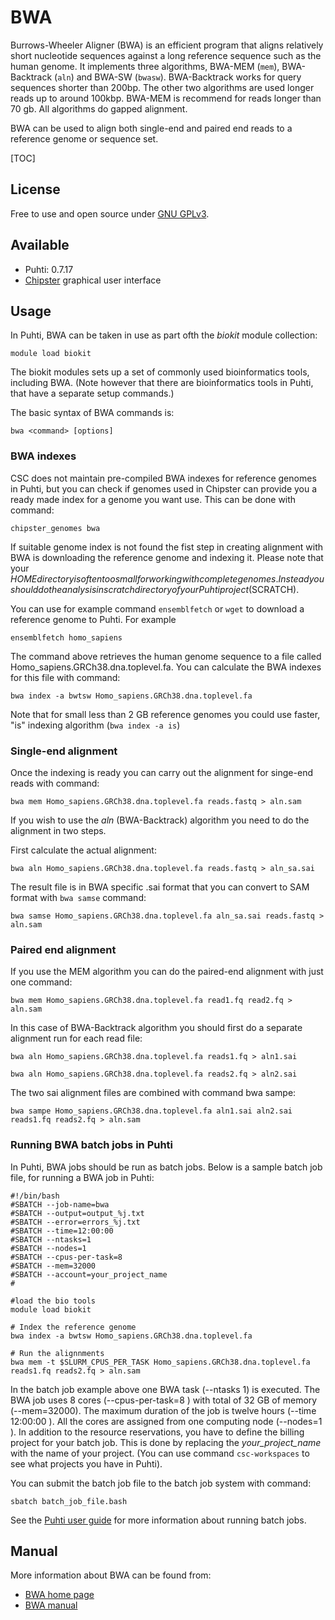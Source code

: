 # BWA

Burrows-Wheeler Aligner (BWA) is an efficient program that aligns relatively short nucleotide sequences against a long reference sequence such as the human genome. It implements three algorithms, BWA-MEM (`mem`), BWA-Backtrack (`aln`) and BWA-SW (`bwasw`). BWA-Backtrack works for query sequences shorter than 200bp. The other two algorithms are used longer reads up to around 100kbp. BWA-MEM is recommend for reads longer than 70 gb.  All algorithms do gapped alignment.

BWA can be used to align both single-end and paired end reads to a reference genome or sequence set.

[TOC]

## License

Free to use and open source under [GNU GPLv3](https://www.gnu.org/licenses/gpl-3.0.html).

## Available

-   Puhti: 0.7.17
-   [Chipster](https://chipster.csc.fi) graphical user interface


## Usage

In Puhti, BWA can be taken in use as part ofth the _biokit_ module collection:

```text
module load biokit
```

The biokit modules sets up a set of commonly used bioinformatics tools, including  BWA. (Note however that there are bioinformatics tools in Puhti, that have a separate setup commands.)

The basic syntax of BWA commands is:

```text
bwa <command> [options]
```

### BWA indexes

CSC does not maintain pre-compiled BWA indexes for reference genomes in Puhti, but you can check if genomes used in Chipster can provide you a ready made index for a genome you want use. This can be done with command:

```
chipster_genomes bwa
``` 

If suitable genome index is not found the fist step in creating alignment with BWA is downloading the reference genome and indexing it. Please note that your $HOME directory is often too small for working with complete genomes. In stead you should do the analysis in scratch directory of your Puhti project ($SCRATCH).

You can use for example command `ensemblfetch` or `wget` to download a reference genome to Puhti. For example

```text
ensemblfetch homo_sapiens
```

The command above retrieves the human genome sequence to a file called Homo_sapiens.GRCh38.dna.toplevel.fa. You can calculate the BWA indexes for this file with command:
```text
bwa index -a bwtsw Homo_sapiens.GRCh38.dna.toplevel.fa
```
Note that for small less than 2 GB reference genomes you could use faster,  "is" indexing algorithm (`bwa index -a is`)

### Single-end alignment

Once the indexing is ready you can carry out the alignment for singe-end reads with command:
```text
bwa mem Homo_sapiens.GRCh38.dna.toplevel.fa reads.fastq > aln.sam
```
If you wish to use the _aln_ (BWA-Backtrack) algorithm you need to do the alignment in two steps.

First calculate the actual alignment:
```text
bwa aln Homo_sapiens.GRCh38.dna.toplevel.fa reads.fastq > aln_sa.sai
```
The result file is in BWA specific .sai format that you can convert to SAM format with `bwa samse` command:
```text
bwa samse Homo_sapiens.GRCh38.dna.toplevel.fa aln_sa.sai reads.fastq > aln.sam
```

### Paired end alignment

If you use the MEM algorithm you can do the paired-end alignment with just one command:
```text
bwa mem Homo_sapiens.GRCh38.dna.toplevel.fa read1.fq read2.fq > aln.sam
```
In this case of BWA-Backtrack algorithm you should first do a separate alignment run for each read file:
```text
bwa aln Homo_sapiens.GRCh38.dna.toplevel.fa reads1.fq > aln1.sai

bwa aln Homo_sapiens.GRCh38.dna.toplevel.fa reads2.fq > aln2.sai
```
The two sai alignment files are combined with command bwa sampe:
```text
bwa sampe Homo_sapiens.GRCh38.dna.toplevel.fa aln1.sai aln2.sai reads1.fq reads2.fq > aln.sam
```
### Running BWA batch jobs in Puhti


In Puhti, BWA jobs should be run as batch jobs. Below is a sample batch job file, for running a BWA job in Puhti:
```text
#!/bin/bash
#SBATCH --job-name=bwa
#SBATCH --output=output_%j.txt
#SBATCH --error=errors_%j.txt
#SBATCH --time=12:00:00
#SBATCH --ntasks=1
#SBATCH --nodes=1  
#SBATCH --cpus-per-task=8
#SBATCH --mem=32000
#SBATCH --account=your_project_name
#

#load the bio tools
module load biokit

# Index the reference genome
bwa index -a bwtsw Homo_sapiens.GRCh38.dna.toplevel.fa

# Run the alignnments
bwa mem -t $SLURM_CPUS_PER_TASK Homo_sapiens.GRCh38.dna.toplevel.fa reads1.fq reads2.fq > aln.sam
```
 

In the batch job example above one BWA task (--ntasks 1) is executed. The BWA job uses 8 cores (--cpus-per-task=8 ) with total of 32 GB of memory (--mem=32000). The maximum duration of the job is twelve hours (--time 12:00:00 ). All the cores are assigned from one computing node (--nodes=1 ). In addition to the resource reservations, you have to define the billing project for your batch job. This is done by replacing
the _your_project_name_ with the name of your project. (You can use command `csc-workspaces` to see what projects you have in Puhti).

You can submit the batch job file to the batch job system with command:
```text
sbatch batch_job_file.bash
```
See the [Puhti user guide](../computing/running/getting-started.md) for more information about running batch jobs.


## Manual

More information about BWA can be found from:

*    [BWA home page](http://bio-bwa.sourceforge.net/index.shtml)
*    [BWA manual](http://bio-bwa.sourceforge.net/bwa.shtml)




